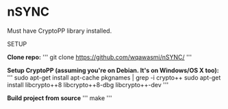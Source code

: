 # nSYNC
Must have CryptoPP library installed.

SETUP

**Clone repo:**
'''
git clone https://github.com/wqawasmi/nSYNC/
'''

**Setup CryptoPP (assuming you're on Debian. It's on Windows/OS X too):**
'''
sudo apt-get install apt-cache pkgnames | grep -i crypto++
sudo apt-get install libcrypto++8 libcrypto++8-dbg libcrypto++-dev
'''
  
 **Build project from source**
'''
make
'''
